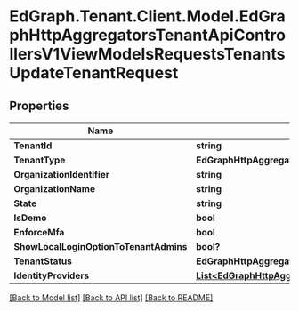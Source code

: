 # EdGraph.Tenant.Client.Model.EdGraphHttpAggregatorsTenantApiControllersV1ViewModelsRequestsTenantsUpdateTenantRequest

## Properties

Name | Type | Description | Notes
------------ | ------------- | ------------- | -------------
**TenantId** | **string** |  | [optional] 
**TenantType** | **EdGraphHttpAggregatorsTenantApiControllersV1ViewModelsRequestsTenantsTenantType** |  | [optional] 
**OrganizationIdentifier** | **string** |  | [optional] 
**OrganizationName** | **string** |  | [optional] 
**State** | **string** |  | [optional] 
**IsDemo** | **bool** |  | [optional] 
**EnforceMfa** | **bool** |  | [optional] 
**ShowLocalLoginOptionToTenantAdmins** | **bool?** |  | [optional] 
**TenantStatus** | **EdGraphHttpAggregatorsTenantApiControllersV1ViewModelsRequestsTenantsTenantStatus** |  | [optional] 
**IdentityProviders** | [**List&lt;EdGraphHttpAggregatorsTenantApiControllersV1ViewModelsRequestsTenantsTenantIdentityProvider&gt;**](EdGraphHttpAggregatorsTenantApiControllersV1ViewModelsRequestsTenantsTenantIdentityProvider.md) |  | [optional] 

[[Back to Model list]](../README.md#documentation-for-models) [[Back to API list]](../README.md#documentation-for-api-endpoints) [[Back to README]](../README.md)


